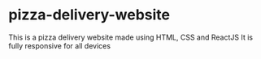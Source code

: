 # pizza-delivery-website
This is a pizza delivery website made using HTML, CSS and ReactJS
It is fully responsive for all devices
